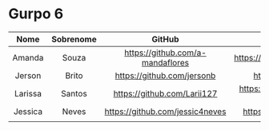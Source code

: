 # Gurpo 6

| Nome | Sobrenome| GitHub | Linkedin |
|:-:|:-:|:-:|:-:|
| Amanda | Souza | <https://github.com/a-mandaflores> | <https://www.linkedin.com/in/amandasouzasilva> |
| Jerson | Brito  | <https://github.com/jersonb> | <https://www.linkedin.com/in/jersonb/> |
|Larissa|Santos|<https://github.com/Larii127>|<https://www.linkedin.com/in/larissa-santos-a2873a217/>|
|Jessica | Neves| <https://github.com/jessic4neves> | <https://www.linkedin.com/in/jessic4neves/>|
|||||
